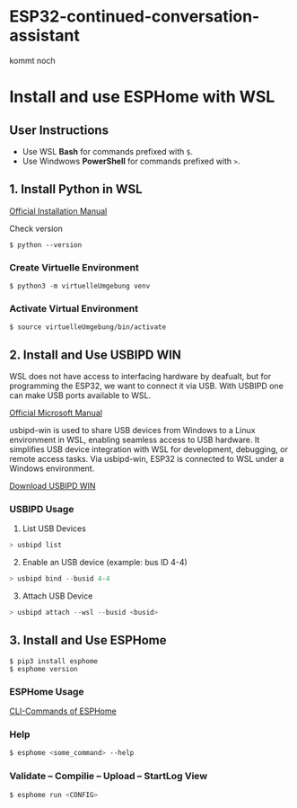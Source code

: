 # ESP32-continued-conversation-assistant

kommt noch

# Install and use ESPHome with WSL

## User Instructions
- Use WSL **Bash** for commands prefixed with `$`.
- Use Windwows **PowerShell** for commands prefixed with `>`.

## 1. Install Python in WSL
[Official Installation Manual](https://esphome.io/guides/installing_esphome)

Check version
```shell
$ python --version
```

### Create Virtuelle Environment
```shell
$ python3 -m virtuelleUmgebung venv
```

### Activate Virtual Environment
```shell
$ source virtuelleUmgebung/bin/activate
```

## 2. Install and Use USBIPD WIN
WSL does not have access to interfacing hardware by deafualt, but for programming the ESP32, we want to connect it via USB. With USBIPD one can make USB ports available to WSL.

[Official Microsoft Manual](https://learn.microsoft.com/de-de/windows/wsl/connect-usb#install-the-usbipd-win-project)

usbipd-win is used to share USB devices from Windows to a Linux environment in WSL, enabling seamless access to USB hardware. It simplifies USB device integration with WSL for development, debugging, or remote access tasks. Via usbipd-win, ESP32 is connected to WSL under a Windows environment.

[Download USBIPD WIN](https://github.com/dorssel/usbipd-win/releases)

### USBIPD Usage

1. List USB Devices
```powershell
> usbipd list
```

2. Enable an USB device (example: bus ID 4-4)
```powershell
> usbipd bind --busid 4-4
```

3. Attach USB Device
```powershell
> usbipd attach --wsl --busid <busid>
```

## 3. Install and Use ESPHome
```shell
$ pip3 install esphome
$ esphome version
```

### ESPHome Usage

[CLI-Commands of ESPHome](https://esphome.io/guides/cli.html)

### Help
```bash
$ esphome <some_command> --help
```

### Validate – Compilie – Upload – StartLog View
```bash
$ esphome run <CONFIG>
```